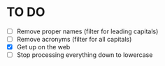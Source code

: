 # TO DO

  * [ ] Remove proper names (filter for leading capitals)
  * [ ] Remove acronyms (filter for all capitals)
  * [X] Get up on the web
  * [ ] Stop processing everything down to lowercase